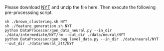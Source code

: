 Please download [NYT](https://drive.google.com/drive/folders/0B--ZKWD8ahE4UktManVsY1REOUk?usp=sharing) and unzip the file here. Then execute the following pre-processsing script.

```
sh ./brown_clustering.sh NYT
sh ./feature_generation.sh NYT
python DataProcessor/gen_data_neural.py --in_dir ./data/intermediate/NYT/rm --out_dir ./data/neural/NYT
python DataProcessor/gen_bag_level_data.py --in_dir ./data/neural/NYT --out_dir ./data/neural_att/NYT
```